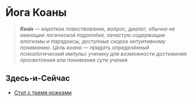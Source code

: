 # Йога Коаны

> _**Коа́н** — короткое повествование, вопрос, диалог, обычно не имеющие логической подоплёки, зачастую содержащие алогизмы и парадоксы, доступные скорее интуитивному пониманию. Цель коана — придать определённый психологический импульс ученику для возможности достижения просветления или понимания сути учения._

## Здесь-и-Сейчас
* [Стул с тремя ножками](Коаны/Стул_с_тремя_ножками.md)
